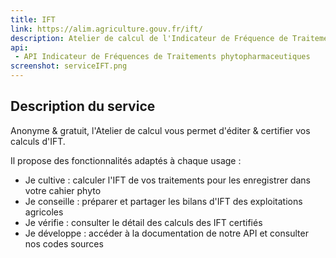 ```yaml
---
title: IFT
link: https://alim.agriculture.gouv.fr/ift/
description: Atelier de calcul de l'Indicateur de Fréquence de Traitements phytopharmaceutiques
api:  
 - API Indicateur de Fréquences de Traitements phytopharmaceutiques
screenshot: serviceIFT.png 
---
```


## Description du service

Anonyme & gratuit, l'Atelier de calcul vous permet d'éditer & certifier vos calculs d'IFT.

Il propose des fonctionnalités adaptés à chaque usage :

- Je cultive : calculer l'IFT de vos traitements pour les enregistrer dans votre cahier phyto
- Je conseille : préparer et partager les bilans d'IFT des exploitations agricoles
- Je vérifie : consulter le détail des calculs des IFT certifiés
- Je développe : accéder à la documentation de notre API et consulter nos codes sources

